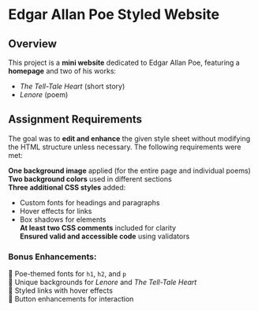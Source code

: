 # Edgar Allan Poe Styled Website  

## Overview  
This project is a **mini website** dedicated to Edgar Allan Poe, featuring a **homepage** and two of his works:  
- *The Tell-Tale Heart* (short story)  
- *Lenore* (poem)  

## Assignment Requirements  
The goal was to **edit and enhance** the given style sheet without modifying the HTML structure unless necessary. The following requirements were met:  

**One background image** applied (for the entire page and individual poems)  
**Two background colors** used in different sections  
**Three additional CSS styles** added:
   - Custom fonts for headings and paragraphs
   - Hover effects for links  
   - Box shadows for elements  
**At least two CSS comments** included for clarity  
**Ensured valid and accessible code** using validators  

### **Bonus Enhancements:**  
🔹 Poe-themed fonts for `h1`, `h2`, and `p`  
🔹 Unique backgrounds for *Lenore* and *The Tell-Tale Heart*  
🔹 Styled links with hover effects  
🔹 Button enhancements for interaction  
